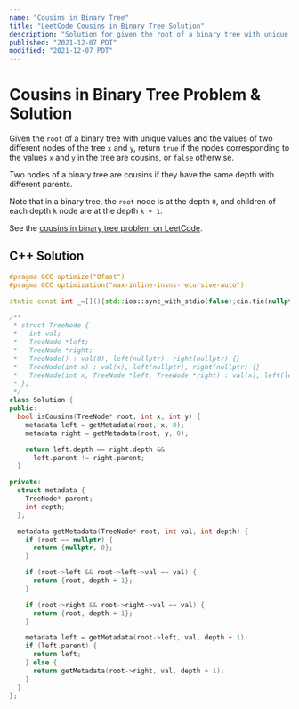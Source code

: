 ```yaml
---
name: "Cousins in Binary Tree"
title: "LeetCode Cousins in Binary Tree Solution"
description: "Solution for given the root of a binary tree with unique values and the values of two different nodes of the tree x and y, return true if the nodes corresponding to the values x and y in the tree are cousins, or false otherwise. Two nodes of a binary tree are cousins if they have the same depth with different parents. Note that in a binary tree, the root node is at the depth 0, and children of each depth k node are at the depth k + 1."
published: "2021-12-07 PDT"
modified: "2021-12-07 PDT"
---
```


# Cousins in Binary Tree Problem & Solution

Given the `root` of a binary tree with unique values and the values of two different nodes of the tree `x` and `y`, return `true` if the nodes corresponding to the values `x` and `y` in the tree are cousins, or `false` otherwise.

Two nodes of a binary tree are cousins if they have the same depth with different parents.

Note that in a binary tree, the `root` node is at the depth `0`, and children of each depth `k` node are at the depth `k + 1`.

See the [cousins in binary tree problem on LeetCode](https://leetcode.com/problems/cousins-in-binary-tree).

## C++ Solution

```cpp
#pragma GCC optimize("Ofast")
#pragma GCC optimization("max-inline-insns-recursive-auto")

static const int _=[](){std::ios::sync_with_stdio(false);cin.tie(nullptr);cout.tie(nullptr);return 0;}();

/**
 * struct TreeNode {
 *   int val;
 *   TreeNode *left;
 *   TreeNode *right;
 *   TreeNode() : val(0), left(nullptr), right(nullptr) {}
 *   TreeNode(int x) : val(x), left(nullptr), right(nullptr) {}
 *   TreeNode(int x, TreeNode *left, TreeNode *right) : val(x), left(left), right(right) {}
 * };
 */
class Solution {
public:
  bool isCousins(TreeNode* root, int x, int y) {
    metadata left = getMetadata(root, x, 0);
    metadata right = getMetadata(root, y, 0);

    return left.depth == right.depth &&
      left.parent != right.parent;
  }

private:
  struct metadata {
    TreeNode* parent;
    int depth;
  };

  metadata getMetadata(TreeNode* root, int val, int depth) {
    if (root == nullptr) {
      return {nullptr, 0};
    }

    if (root->left && root->left->val == val) {
      return {root, depth + 1};
    }

    if (root->right && root->right->val == val) {
      return {root, depth + 1};
    }

    metadata left = getMetadata(root->left, val, depth + 1);
    if (left.parent) {
      return left;
    } else {
      return getMetadata(root->right, val, depth + 1);
    }
  }
};
```
